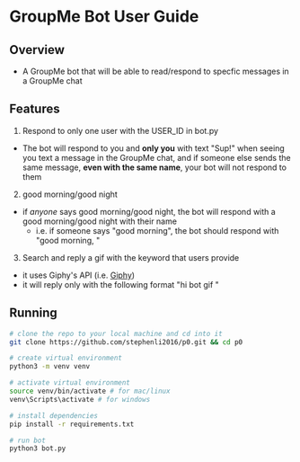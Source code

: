 # GroupMe Bot User Guide

## Overview

- A GroupMe bot that will be able to read/respond to specfic messages in a GroupMe chat

## Features

1. Respond to only one user with the USER_ID in bot.py
  - The bot will respond to you and **only you** with text "Sup!" when seeing you text a message in the GroupMe chat, and if someone else sends the same message, **even with the same name**, your bot will not respond to them
 
2. good morning/good night
  - if *anyone* says good morning/good night, the bot will respond with a good morning/good night with their name
    - i.e. if someone says "good morning", the bot should respond with "good morning, <name>"
   
3. Search and reply a gif with the keyword that users provide
  - it uses Giphy's API (i.e. [Giphy](https://developers.giphy.com/docs/api/endpoint#search))
  - it will reply only with the following format "hi bot gif <keyword>"

## Running

```bash
# clone the repo to your local machine and cd into it 
git clone https://github.com/stephenli2016/p0.git && cd p0

# create virtual environment
python3 -m venv venv

# activate virtual environment
source venv/bin/activate # for mac/linux
venv\Scripts\activate # for windows

# install dependencies
pip install -r requirements.txt

# run bot
python3 bot.py
```